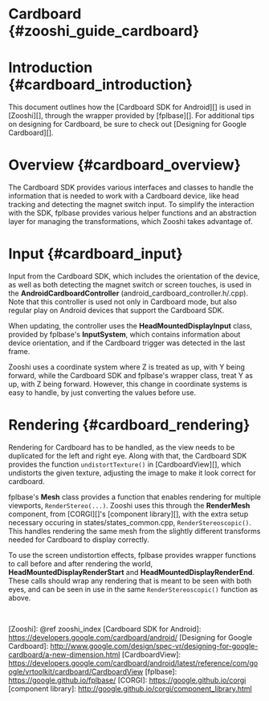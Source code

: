 Cardboard {#zooshi_guide_cardboard}
===================

#  Introduction {#cardboard_introduction}

This document outlines how the [Cardboard SDK for Android][] is used in
[Zooshi][], through the wrapper provided by [fplbase][].  For additional tips
on designing for Cardboard, be sure to check out
[Designing for Google Cardboard][].

# Overview {#cardboard_overview}

The Cardboard SDK provides various interfaces and classes to handle the
information that is needed to work with a Cardboard device, like head tracking
and detecting the magnet switch input.  To simplify the interaction with the
SDK, fplbase provides various helper functions and an abstraction layer for
managing the transformations, which Zooshi takes advantage of.

# Input {#cardboard_input}

Input from the Cardboard SDK, which includes the orientation of the device, as
well as both detecting the magnet switch or screen touches, is used in the
**AndroidCardboardController** (android_cardboard_controller.h/.cpp).  Note
that this controller is used not only in Cardboard mode, but also regular play
on Android devices that support the Cardboard SDK.

When updating, the controller uses the **HeadMountedDisplayInput** class,
provided by fplbase's **InputSystem**, which contains information about device
orientation, and if the Cardboard trigger was detected in the last frame.

Zooshi uses a coordinate system where Z is treated as up, with Y being
forward, while the Cardboard SDK and fplbase's wrapper class, treat Y as up,
with Z being forward.  However, this change in coordinate systems is easy to
handle, by just converting the values before use.

# Rendering {#cardboard_rendering}

Rendering for Cardboard has to be handled, as the view needs to be duplicated
for the left and right eye.  Along with that, the Cardboard SDK provides the
function `undistortTexture()` in [CardboardView][], which undistorts the
given texture, adjusting the image to make it look correct for cardboard.

fplbase's **Mesh** class provides a function that enables rendering for
multiple viewports, `RenderStereo(...)`.  Zooshi uses this through the
**RenderMesh** component, from [CORGI][]'s [component library][], with the
extra setup necessary occuring in states/states_common.cpp,
`RenderStereoscopic()`. This handles rendering the same mesh from the slightly
different transforms needed for Cardboard to display correctly.

To use the screen undistortion effects, fplbase provides wrapper functions to
call before and after rendering the world, **HeadMountedDisplayRenderStart**
and **HeadMountedDisplayRenderEnd**.  These calls should wrap any rendering
that is meant to be seen with both eyes, and can be seen in use in the same
`RenderStereoscopic()` function as above.

<br>

  [Zooshi]: @ref zooshi_index
  [Cardboard SDK for Android]: https://developers.google.com/cardboard/android/
  [Designing for Google Cardboard]: http://www.google.com/design/spec-vr/designing-for-google-cardboard/a-new-dimension.html
  [CardboardView]: https://developers.google.com/cardboard/android/latest/reference/com/google/vrtoolkit/cardboard/CardboardView
  [fplbase]: https://google.github.io/fplbase/
  [CORGI]: https://google.github.io/corgi
  [component library]: http://google.github.io/corgi/component_library.html


